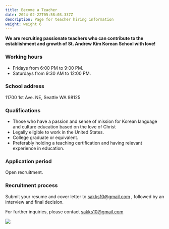 ```yaml
---
title: Become a Teacher
date: 2024-02-22T05:58:03.337Z
description: Page for teacher hiring information
weight: weight 6
---
```

**We are recruiting passionate teachers who can contribute to the establishment and growth of St. Andrew Kim Korean School with love!**

### Working hours

* Fridays from 6:00 PM to 9:00 PM.
* Saturdays from 9:30 AM to 12:00 PM.

### School address

11700 1st Ave. NE, Seattle WA 98125

### Qualifications

* Those who have a passion and sense of mission for Korean language and culture education based on the love of Christ
* Legally eligible to work in the United States.
* College graduate or equivalent.
* Preferably holding a teaching certification and having relevant experience in education.

### Application period

Open recruitment.

### Recruitment process

Submit your resume and cover letter to sakks10@gmail.com , followed by an interview and final decision.

For further inquiries, please contact sakks10@gmail.com 

![](/img/성-김대건-한국학교-교사모집-포스터.png)

